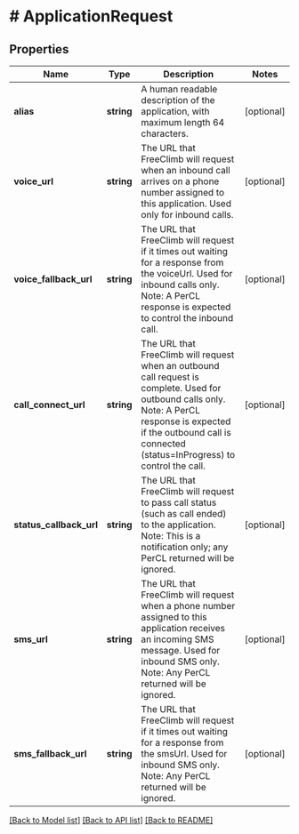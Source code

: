 # # ApplicationRequest

## Properties

Name | Type | Description | Notes
------------ | ------------- | ------------- | -------------
**alias** | **string** | A human readable description of the application, with maximum length 64 characters. | [optional] 
**voice_url** | **string** | The URL that FreeClimb will request when an inbound call arrives on a phone number assigned to this application. Used only for inbound calls. | [optional] 
**voice_fallback_url** | **string** | The URL that FreeClimb will request if it times out waiting for a response from the voiceUrl. Used for inbound calls only. Note: A PerCL response is expected to control the inbound call. | [optional] 
**call_connect_url** | **string** | The URL that FreeClimb will request when an outbound call request is complete. Used for outbound calls only.  Note: A PerCL response is expected if the outbound call is connected (status&#x3D;InProgress) to control the call. | [optional] 
**status_callback_url** | **string** | The URL that FreeClimb will request to pass call status (such as call ended) to the application.  Note: This is a notification only; any PerCL returned will be ignored. | [optional] 
**sms_url** | **string** | The URL that FreeClimb will request when a phone number assigned to this application receives an incoming SMS message. Used for inbound SMS only.  Note: Any PerCL returned will be ignored. | [optional] 
**sms_fallback_url** | **string** | The URL that FreeClimb will request if it times out waiting for a response from the smsUrl. Used for inbound SMS only.  Note: Any PerCL returned will be ignored. | [optional] 

[[Back to Model list]](../../README.md#documentation-for-models) [[Back to API list]](../../README.md#documentation-for-api-endpoints) [[Back to README]](../../README.md)


